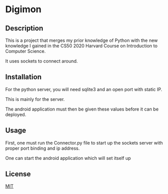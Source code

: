 # Digimon

## Description

This is a project that merges my prior knowledge of Python with the new knowledge I gained in the CS50 2020 Harvard Course on Introduction to Computer Science. 

It uses sockets to connect around.

## Installation
For the python server, you will need sqlite3 and an open port with static IP.

This is mainly for the server.

The android application must then be given these values before it can be deployed.

## Usage

First, one must run the Connector.py file to start up the sockets server with proper port binding and ip address. 

One can start the android application which will set itself up


## License
[MIT](https://choosealicense.com/licenses/mit/)